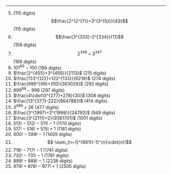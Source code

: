 ***
5. (115 digits) $$\frac{2^{2^{7}}+3^{3^{5}}}{43}$$  (115 digits)
6. $$\frac{3^{333}-2^{334}}{11}$$  (158 digits)
7. $$2^{348}+3^{347}$$  (166 digits) 
13. ${101}^{99}-100$  (199 digits)
14. $\frac{2^{455}+3^{456}}{2113}$  (215 digits)
15. $\frac{133^{122}+122^{133}}{6219}$  (274 digits)
16. $\frac{999^{99}+100}{363029}$  (292 digits)
17. ${999^{99}-998}$  (297 digits)
18. $\frac{4\cdot13^{277}+278}{30}$  (308 digits)
19. $\frac{13^{377}-222}{6647881}$  (414 digits)
21. $3^{999}+26$  (477 digits)
22. $\frac{3^{1997}+2^{1998}}{24793}$  (949 digits)
23. $\frac{3^{2111}+2}{9381701}$  (1001 digits)
24. $513!-512!-511!-1$ (1170 digits)
25. $517!-516!+515!+1$ (1181 digits)
26. $600!-599!-1$ (1409 digits)
27. $$-\sum_{n=1}^{661}(-1)^{n}\cdot{n}!$$
28. $718!-717!-1$ (1741 digits)
29. $732!-731!-1$ (1781 digits)
30. $889!-888!-1$ (2238 digits)
31. $979!+978!-977!+1$ (2505 digits)

<html lang="en">
<head>
<meta http-equiv="content-type" content="text/html; charset=utf-8">
<script type="text/javascript" charset="utf-8" src="
https://cdn.mathjax.org/mathjax/latest/MathJax.js?config=TeX-AMS-MML_HTMLorMML,
https://vincenttam.github.io/javascripts/MathJaxLocal.js"></script>
</head>
